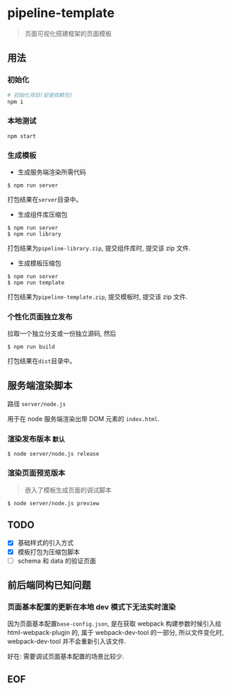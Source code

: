 # pipeline-template

> 页面可视化搭建框架的页面模板

## 用法

### 初始化

```bash
# 初始化项目(安装依赖包)
npm i
```

### 本地测试
```
npm start
```

### 生成模板
* 生成服务端渲染所需代码
```
$ npm run server
```
打包结果在`server`目录中。

* 生成组件库压缩包
```
$ npm run server
$ npm run library
```

打包结果为`pipeline-library.zip`, 提交组件库时, 提交该 zip 文件.

* 生成模板压缩包
```
$ npm run server
$ npm run template
```

打包结果为`pipeline-template.zip`, 提交模板时, 提交该 zip 文件.

### 个性化页面独立发布
拉取一个独立分支或一份独立源码, 然后

```
$ npm run build
```

打包结果在`dist`目录中。

## 服务端渲染脚本
路径 `server/node.js`

用于在 node 服务端渲染出带 DOM 元素的 `index.html`.

### 渲染发布版本 `默认`
```
$ node server/node.js release
```

### 渲染页面预览版本
> 嵌入了模板生成页面的调试脚本
```
$ node server/node.js preview
```

## TODO
* [x] 基础样式的引入方式
* [x] 模板打包为压缩包脚本
* [ ] schema 和 data 的验证页面

## 前后端同构已知问题

### 页面基本配置的更新在本地 dev 模式下无法实时渲染
因为页面基本配置`base-config.json`, 是在获取 webpack 构建参数时候引入给 html-webpack-plugin 的,
属于 webpack-dev-tool 的一部分, 所以文件变化时, webpack-dev-tool 并不会重新引入该文件.

好在: 需要调试页面基本配置的场景比较少.

## EOF

